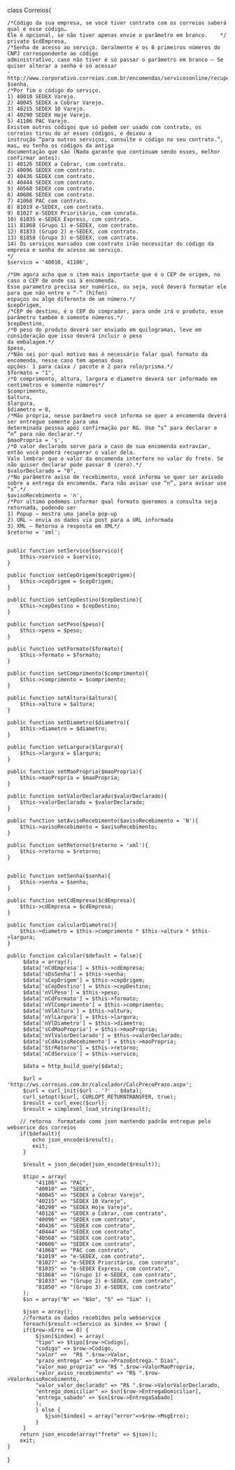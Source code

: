 
class Correios{

	/*Código da sua empresa, se você tiver contrato com os correios saberá qual é esse código… 
	Ele é opcional, se não tiver apenas envie o parâmetro em branco.	*/		
	private $cdEmpresa,
	/*Senha de acesso ao serviço. Geralmente é os 8 primeiros números do CNPJ correspondente ao código
	administrativo, caso não tiver é só passar o parâmetro em branco – Se quiser alterar a senha é só acessar 
	- http://www.corporativo.correios.com.br/encomendas/servicosonline/recuperaSenha*/
	$senha,
	/*Por fim o código do serviço.
	1) 40010 SEDEX Varejo.
	2) 40045 SEDEX a Cobrar Varejo.
	3) 40215 SEDEX 10 Varejo.
	4) 40290 SEDEX Hoje Varejo.
	5) 41106 PAC Varejo.
	Existem outros códigos que só podem ser usado com contrato, os correios tirou do ar esses códigos, e deixou a 
	instrução “para outros serviços, consulte o código no seu contrato.”, mas… eu tenho os códigos da antiga 
	documentação que são (Nada garante que continuam sendo esses, melhor confirmar antes):
	1) 40126 SEDEX a Cobrar, com contrato.
	2) 40096 SEDEX com contrato.
	3) 40436 SEDEX com contrato.
	4) 40444 SEDEX com contrato.
	5) 40568 SEDEX com contrato.
	6) 40606 SEDEX com contrato.
	7) 41068 PAC com contrato.
	8) 81019 e-SEDEX, com contrato.
	9) 81027 e-SEDEX Prioritário, com conrato.
	10) 81035 e-SEDEX Express, com contrato.
	11) 81868 (Grupo 1) e-SEDEX, com contrato.
	12) 81833 (Grupo 2) e-SEDEX, com contrato.
	13) 81850 (Grupo 3) e-SEDEX, com contrato.
	14) Os serviços marcados com contrato irão necessitar do código da empresa e senha de acesso ao serviço.
	*/
	$servico = '40010, 41106',
	
	/*Um agora acho que o item mais importante que é o CEP de origem, no caso o CEP de onde sai à encomenda. 
	Esse parametro precisa ser numérico, ou seja, você deverá formatar ele para que não entre o “-“ (hífen) 
	espaços ou algo diferente de um número.*/
	$cepOrigem,
	/*CEP de destino, é o CEP do comprador, para onde irá o produto, esse parâmetro também é somente números.*/
	$cepDestino,
	/*O peso do produto deverá ser enviado em quilogramas, leve em consideração que isso deverá incluir o peso 
	da embalagem.*/
	$peso,
	/*Não sei por qual motivo mas é necessário falar qual formato da encomenda, nesse caso tem apenas duas
	opções: 1 para caixa / pacote e 2 para rolo/prisma.*/
	$formato = "1",
	/*O comprimento, altura, largura e diametro deverá ser informado em centímetros e somente números*/
	$comprimento,
	$altura,
	$largura,
	$diametro = 0,
	/*Mão própria, nesse parâmetro você informa se quer a encomenda deverá ser entregue somente para uma 
	determinada pessoa após confirmação por RG. Use “s” para declarar e “n” para não declarar.*/
	$maoPropria = 's',
	/*O valor declarado serve para o caso de sua encomenda extraviar, então você poderá recuperar o valor dela.
	Vale lembrar que o valor da encomenda interfere no valor do frete. Se não quiser declarar pode passar 0 (zero).*/
	$valorDeclarado = "0",
	/*No parâmetro aviso de recebimento, você informa se quer ser avisado sobre a entrega da encomenda. Para não avisar use “n”, para avisar use “s”.*/
	$avisoRecebimento = 'n',
	/*Por ultimo podemos informar qual formato queremos a consulta seja retornada, podendo ser
	1) Popup – mostra uma janela pop-up
	2) URL – envia os dados via post para a URL informada
	3) XML – Retorna a resposta em XML*/
	$retorno = 'xml';
	
	
	public function setServico($servico){
		$this->servico = $servico;
	}
	
	public function setCepOrigem($cepOrigem){
		$this->cepOrigem = $cepOrigem;
	}
	
	public function setCepDestino($cepDestino){
		$this->cepDestino = $cepDestino;
	}
	
	public function setPeso($peso){
		$this->peso = $peso;
	}
	
	public function setFormato($formato){
		$this->formato = $formato;
	}
	
	public function setComprimento($comprimento){
		$this->comprimento = $comprimento;
	}
	
	public function setAltura($altura){
		$this->altura = $altura;
	}

	public function setDiametro($diametro){
		$this->diametro = $diametro;
	}

	public function setLargura($largura){
		$this->largura = $largura;
	}
	
	public function setMaoPropria($maoPropria){
		$this->maoPropria = $maoPropria;
	}
	
	public function setValorDeclarado($valorDeclarado){
		$this->valorDeclarado = $valorDeclarado;
	}
	
	public function setAvisoRecebimento($avisoRecebimento = 'N'){
		$this->avisoRecebimento = $avisoRecebimento;
	} 
	
	public function setRetorno($retorno = 'xml'){
		$this->retorno = $retorno;
	}
	
	
	public function setSenha($senha){
		$this->senha = $senha;
	}
	
	public function setCdEmpresa($cdEmpresa){
		$this->cdEmpresa = $cdEmpresa;
	}
	
	public function calcularDiametro(){
		$this->diametro = $this->comprimento * $this->altura * $this->largura;
	}
	
	public function calcular($default = false){
		 $data = array();
		 $data['nCdEmpresa'] = $this->cdEmpresa;
		 $data['sDsSenha'] = $this->senha;
		 $data['sCepOrigem'] = $this->cepOrigem;
		 $data['sCepDestino'] = $this->cepDestino;
		 $data['nVlPeso'] = $this->peso;
		 $data['nCdFormato'] = $this->formato;
		 $data['nVlComprimento'] = $this->comprimento;
		 $data['nVlAltura'] = $this->altura;
		 $data['nVlLargura'] = $this->largura;
		 $data['nVlDiametro'] = $this->diametro;
		 $data['sCdMaoPropria'] = $this->maoPropria;
		 $data['nVlValorDeclarado'] = $this->valorDeclarado;
		 $data['sCdAvisoRecebimento'] = $this->maoPropria;
		 $data['StrRetorno'] = $this->retorno;
		 $data['nCdServico'] = $this->servico;
	
		 $data = http_build_query($data);
		
		 $url = 'http://ws.correios.com.br/calculador/CalcPrecoPrazo.aspx';
		 $curl = curl_init($url . '?' . $data);
		 curl_setopt($curl, CURLOPT_RETURNTRANSFER, true);
		 $result = curl_exec($curl);
		 $result = simplexml_load_string($result);
		
		// retorna  formatado como json mantendo padrão entregue pelo webserice dos correios
		if($default){
		    echo json_encode($result);
			exit;
		 }
		
		 $result = json_decode(json_encode($result));
		
		 $tipo = array(
			 "41106" => "PAC",
			 "40010" => "SEDEX",
			 "40045" => "SEDEX a Cobrar Varejo",
			 "40215" => "SEDEX 10 Varejo",
			 "40290" => "SEDEX Hoje Varejo",
			 "40126" => "SEDEX a Cobrar, com contrato",
			 "40096" => "SEDEX com contrato",
			 "40436" => "SEDEX com contrato",
			 "40444" => "SEDEX com contrato",
			 "40568" => "SEDEX com contrato",
			 "40606" => "SEDEX com contrato",
			 "41068" => "PAC com contrato",
		   	 "81019" => "e-SEDEX, com contrato",
			 "81027" => "e-SEDEX Prioritário, com conrato",
			 "81035" => "e-SEDEX Express, com contrato",
			 "81868" => "(Grupo 1) e-SEDEX, com contrato",
			 "81833" => "(Grupo 2) e-SEDEX, com contrato",
			 "81850" => "(Grupo 3) e-SEDEX, com contrato"
		 );
		 $sn = array("N" => "Não", "S" => "Sim" );
		
		 $json = array();	
		 //formata os dados recebidos pelo webservice
		 foreach($result->cServico as $index => $row) {
		 if($row->Erro == 0) {
			 $json[$index] = array(
			 "tipo" => $tipo[$row->Codigo],
			 "codigo" => $row->Codigo,
			 "valor" =>  "R$ ".$row->Valor,
			 "prazo_entrega" => $row->PrazoEntrega." Dias",
			 "valor_mao_propria" => "R$ ".$row->ValorMaoPropria,
			 "valor_aviso_recebimento" => "R$ ".$row->ValorAvisoRecebimento,
			 "valor_valor_declarado" => "R$ ".$row->ValorValorDeclarado,
			 "entrega_domiciliar" => $sn[$row->EntregaDomiciliar],
			 "entrega_sabado" => $sn[$row->EntregaSabado]
			 );	 
			 } else {
				$json[$index] = array("error"=>$row->MsgErro);
			 }
		 }
		return json_encode(array("frete" => $json));
		exit;
	}
	
	
}
